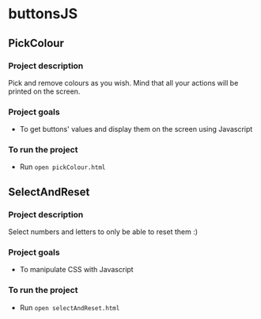 # buttonsJS

## PickColour

### Project description

Pick and remove colours as you wish. Mind that all your actions will be printed on the screen.

### Project goals

* To get buttons' values and display them on the screen using Javascript

### To run the project

* Run ```open pickColour.html```

## SelectAndReset

### Project description

Select numbers and letters to only be able to reset them :)

### Project goals

* To manipulate CSS with Javascript

### To run the project

* Run ```open selectAndReset.html```
